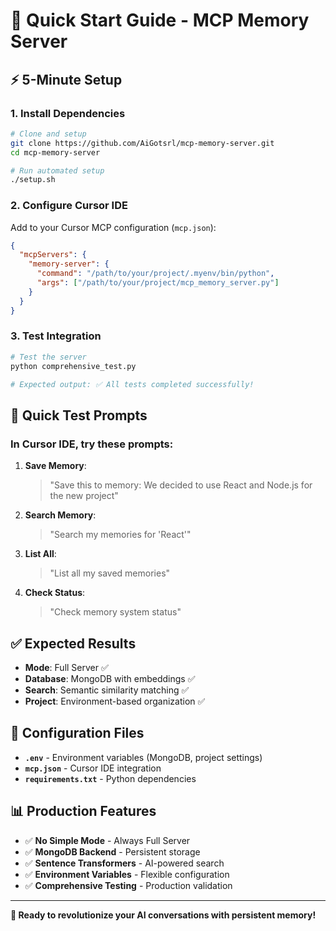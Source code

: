 # 🚀 Quick Start Guide - MCP Memory Server

## ⚡ 5-Minute Setup

### 1. Install Dependencies
```bash
# Clone and setup
git clone https://github.com/AiGotsrl/mcp-memory-server.git
cd mcp-memory-server

# Run automated setup
./setup.sh
```

### 2. Configure Cursor IDE
Add to your Cursor MCP configuration (`mcp.json`):

```json
{
  "mcpServers": {
    "memory-server": {
      "command": "/path/to/your/project/.myenv/bin/python",
      "args": ["/path/to/your/project/mcp_memory_server.py"]
    }
  }
}
```

### 3. Test Integration
```bash
# Test the server
python comprehensive_test.py

# Expected output: ✅ All tests completed successfully!
```

## 🧪 Quick Test Prompts

### In Cursor IDE, try these prompts:

1. **Save Memory**: 
   > "Save this to memory: We decided to use React and Node.js for the new project"

2. **Search Memory**: 
   > "Search my memories for 'React'"

3. **List All**: 
   > "List all my saved memories"

4. **Check Status**: 
   > "Check memory system status"

## ✅ Expected Results

- **Mode**: Full Server ✅
- **Database**: MongoDB with embeddings ✅
- **Search**: Semantic similarity matching ✅
- **Project**: Environment-based organization ✅

## 🔧 Configuration Files

- **`.env`** - Environment variables (MongoDB, project settings)
- **`mcp.json`** - Cursor IDE integration
- **`requirements.txt`** - Python dependencies

## 📊 Production Features

- ✅ **No Simple Mode** - Always Full Server
- ✅ **MongoDB Backend** - Persistent storage
- ✅ **Sentence Transformers** - AI-powered search
- ✅ **Environment Variables** - Flexible configuration
- ✅ **Comprehensive Testing** - Production validation

---

**🎯 Ready to revolutionize your AI conversations with persistent memory!**
